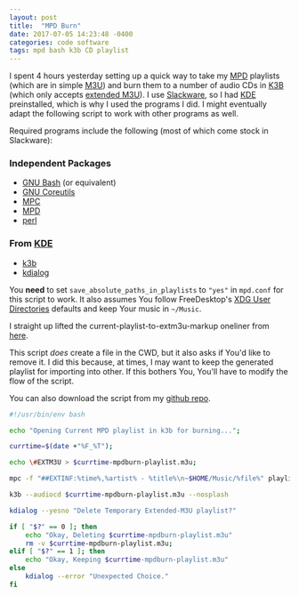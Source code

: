 ```yaml
---
layout: post
title:  "MPD Burn"
date: 2017-07-05 14:23:48 -0400
categories: code software
tags: mpd bash k3b CD playlist
---
```


I spent 4 hours yesterday setting up a quick way to take my [MPD][mpd]
playlists (which are in simple [M3U][m3u]) and burn them to a number
of audio CDs in [K3B][k3b] (which only
accepts [extended M3U][extm3u]). I use [Slackware][slackware], so I
had [KDE][kde] preinstalled, which is why I used the programs I did. I
might eventually adapt the following script to work with other
programs as well.

Required programs include the following (most of which come stock in
Slackware):

### Independent Packages
* [GNU Bash][bash] (or equivalent)
* [GNU Coreutils][coreutils]
* [MPC][mpc]
* [MPD][mpd]
* [perl][perl]

### From [KDE][kde]
* [k3b][k3b]
* [kdialog][kdialog]

You **need** to set `save_absolute_paths_in_playlists` to `"yes"` in
`mpd.conf` for this script to work. It also assumes You follow
FreeDesktop's [XDG User Directories][xdg] defaults and keep Your music
in `~/Music`.

I straight up lifted the current-playlist-to-extm3u-markup oneliner
from [here][oneliner]. 

This script *does* create a file in the CWD, but it also asks if You'd
like to remove it. I did this because, at times, I may want to keep
the generated playlist for importing into other. If this bothers You,
You'll have to modify the flow of the script. 

You can also download the script from my [github repo][scriptsrepo].

~~~ bash
#!/usr/bin/env bash

echo "Opening Current MPD playlist in k3b for burning...";

currtime=$(date +"%F_%T");

echo \#EXTM3U > $currtime-mpdburn-playlist.m3u;

mpc -f "##EXTINF:%time%,%artist% - %title%\n~$HOME/Music/%file%" playlist | perl -F: -p -e 'if (/^#EXTINF/) {$sec=$F[1]*60; $F[2] =~ s/(^.+),/$1/; $sec += $F[2]; s/^.+,(.+)/#EXTINF:$sec,$1/;}' >> $currtime-mpdburn-playlist.m3u;

k3b --audiocd $currtime-mpdburn-playlist.m3u --nosplash

kdialog --yesno "Delete Temporary Extended-M3U playlist?" 

if [ "$?" == 0 ]; then
    echo "Okay, Deleting $currtime-mpdburn-playlist.m3u"
    rm -v $currtime-mpdburn-playlist.m3u;
elif [ "$?" == 1 ]; then
    echo "Okay, Keeping $currtime-mpdburn-playlist.m3u"
else
    kdialog --error "Unexpected Choice."
fi
~~~


[bash]: https://www.gnu.org/software/bash/ "First scripting language I learned, and my favorite (for now)."
[coreutils]: https://www.gnu.org/software/coreutils/coreutils.html "GNU doesn't get enough credit for how much it did for FLOSS."
[extm3u]: https://en.wikipedia.org/wiki/M3U#Extended_M3U "This fragmented spec is stupid, too. Why divide things like that?"
[k3b]: https://github.com/KDE/k3b "K3B is the most reliable GUI burning program I've found so far."
[kde]: https://www.kde.org/ "KDE is a bit bloated for me (if I'm honest) but it's good to have when I need it."
[kdialog]: https://github.com/KDE/kdialog "I almost used zenity, but I wanted to use stock software where I could."
[m3u]: https://en.wikipedia.org/wiki/M3U "M3U playlists with absolute paths are what my MPD uses."
[mpc]: https://www.musicpd.org/clients/mpc "I hadn't used this client before, but it's useful for scripting."
[mpd]: https://www.musicpd.org/ "MPD is what I like to use to listen to music."
[oneliner]: https://blog.waan.name/create-extended-m3u-playlist-from-mpc-playlist/ "Credit for the oneliner goes 100% to them."
[perl]: https://www.perl.org/ "One of these days I'll get around to really, really learning PERL."
[scriptsrepo]: https://github.com/cdr255/scripts "It's pretty barebones, but I suspect this repo to grow."
[slackware]: http://www.slackware.com/ "Slackware, which I recently migrated back to for the nth time, is awesome."
[xdg]: https://wiki.archlinux.org/index.php/XDG_user_directories "If You don't follow the spec, You'll need to change the first half of the oneliner."
